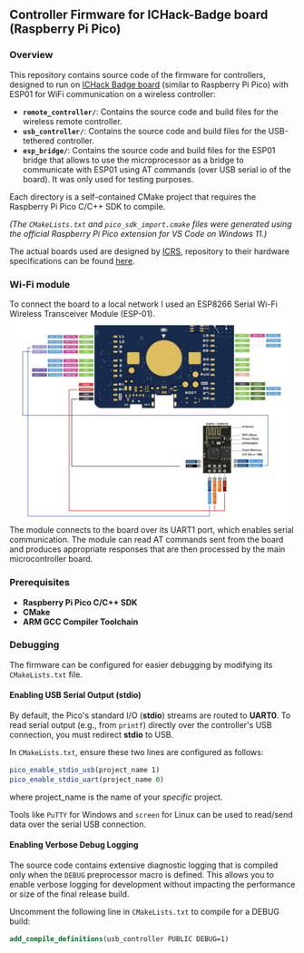 ## Controller Firmware for ICHack-Badge board (Raspberry Pi Pico)

### Overview

This repository contains source code of the firmware for controllers, designed to run on [ICHack Badge board](https://github.com/ICRS/IC-Hack-Badge) (similar to Raspberry Pi Pico) with ESP01 for WiFi communication on a wireless controller:

*   **`remote_controller/`**: Contains the source code and build files for the wireless remote controller.
*   **`usb_controller/`**: Contains the source code and build files for the USB-tethered controller.
*   **`esp_bridge/`**: Contains the source code and build files for the ESP01 bridge that allows to use the microprocessor as a bridge to communicate with ESP01 using AT commands (over USB serial io of the board). It was only used for testing purposes.

Each directory is a self-contained CMake project that requires the Raspberry Pi Pico C/C++ SDK to compile.

_(The `CMakeLists.txt` and `pico_sdk_import.cmake` files were generated using the official Raspberry Pi Pico extension for VS Code on Windows 11.)_

The actual boards used are designed by [ICRS](https://github.com/ICRS), repository to their hardware specifications can be found [here](https://github.com/ICRS/IC-Hack-Badge).

### Wi-Fi module

To connect the board to a local network I used an ESP8266 Serial Wi-Fi Wireless Transceiver Module (ESP-01).
![Wiring diagram](/images/wiring_diagram.jpg)
The module connects to the board over its UART1 port, which enables serial communication. The module can read AT commands sent from the board and produces appropriate responses that are then processed by the main microcontroller board.

### Prerequisites

*   **Raspberry Pi Pico C/C++ SDK**
*   **CMake**
*   **ARM GCC Compiler Toolchain**

<!-- ### Building the Firmware
TODO: Must be updated to specify exact platforms

1.  Navigate to the directory of the controller you wish to build (`remote_controller` or `usb_controller`).
2.  Create and navigate into a `build` directory:
    ```bash
    mkdir build
    cd build
    ```
3.  Run CMake to generate the build files:
    ```bash
    cmake ..
    ```
4.  Run Make to compile the firmware. The output will be a `.uf2` file.
    ```bash
    make
    ``` -->

### Debugging

The firmware can be configured for easier debugging by modifying its `CMakeLists.txt` file.

#### Enabling USB Serial Output (stdio)

By default, the Pico's standard I/O (**stdio**) streams are routed to **UART0**. To read serial output (e.g., from `printf`) directly over the controller's USB connection, you must redirect **stdio** to USB.

In `CMakeLists.txt`, ensure these two lines are configured as follows:

```cmake
pico_enable_stdio_usb(project_name 1)
pico_enable_stdio_uart(project_name 0)
```
where project_name is the name of your _specific_ project.

Tools like `PuTTY` for Windows and `screen` for Linux can be used to read/send data over the serial USB connection.

#### Enabling Verbose Debug Logging

The source code contains extensive diagnostic logging that is compiled only when the `DEBUG` preprocessor macro is defined. This allows you to enable verbose logging for development without impacting the performance or size of the final release build.

Uncomment the following line in `CMakeLists.txt` to compile for a DEBUG build:

```cmake
add_compile_definitions(usb_controller PUBLIC DEBUG=1)
```
